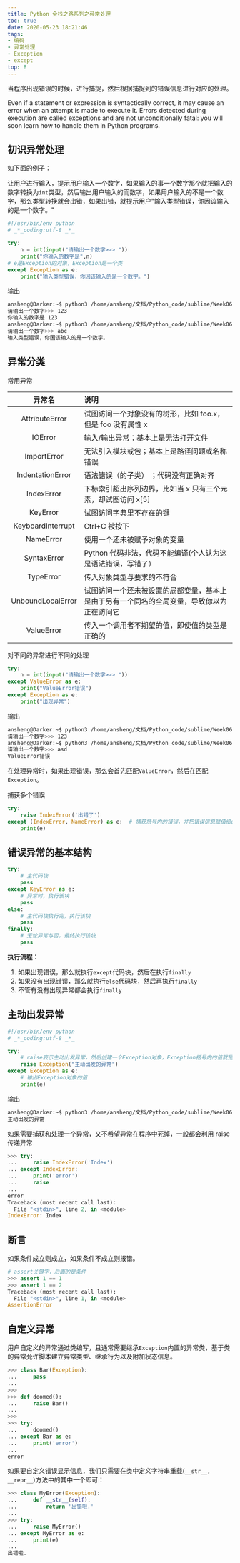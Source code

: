 ```yaml
---
title: Python 全栈之路系列之异常处理
toc: true
date: 2020-05-23 18:21:46
tags:
- 编码
- 异常处理
- Exception
- except
top: 8
---
```


当程序出现错误的时候，进行捕捉，然后根据捕捉到的错误信息进行对应的处理。

Even if a statement or expression is syntactically correct, it may cause an error when an attempt is made to execute it. Errors detected during execution are called exceptions and are not unconditionally fatal: you will soon learn how to handle them in Python programs.

## 初识异常处理

如下面的例子：

让用户进行输入，提示用户输入一个数字，如果输入的事一个数字那个就把输入的数字转换为`int`类型，然后输出用户输入的而数字，如果用户输入的不是一个数字，那么类型转换就会出错，如果出错，就提示用户"输入类型错误，你因该输入的是一个数字。"

```Python
#!/usr/bin/env python
# _*_coding:utf-8 _*_

try:
    n = int(input("请输出一个数字>>> "))
    print("你输入的数字是",n)
# e是Exception的对象，Exception是一个类
except Exception as e:
    print("输入类型错误，你因该输入的是一个数字。")
```
输出
```bash
ansheng@Darker:~$ python3 /home/ansheng/文档/Python_code/sublime/Week06/Day04/s2.py
请输出一个数字>>> 123
你输入的数字是 123
ansheng@Darker:~$ python3 /home/ansheng/文档/Python_code/sublime/Week06/Day04/s2.py
请输出一个数字>>> abc
输入类型错误，你因该输入的是一个数字。
```
## 异常分类

常用异常

|异常名|说明|
|:--:|:--|
|AttributeError|试图访问一个对象没有的树形，比如 foo.x，但是 foo 没有属性 x|
|IOError|输入/输出异常；基本上是无法打开文件|
|ImportError|无法引入模块或包；基本上是路径问题或名称错误|
|IndentationError|语法错误（的子类） ；代码没有正确对齐|
|IndexError|下标索引超出序列边界，比如当 x 只有三个元素，却试图访问 x[5]|
|KeyError|试图访问字典里不存在的键|
|KeyboardInterrupt|Ctrl+C 被按下|
|NameError|使用一个还未被赋予对象的变量|
|SyntaxError|Python 代码非法，代码不能编译(个人认为这是语法错误，写错了）|
|TypeError|传入对象类型与要求的不符合|
|UnboundLocalError|试图访问一个还未被设置的局部变量，基本上是由于另有一个同名的全局变量，导致你以为正在访问它|
|ValueError|传入一个调用者不期望的值，即使值的类型是正确的|

对不同的异常进行不同的处理

```Python
try:
    n = int(input("请输出一个数字>>> "))
except ValueError as e:
    print("ValueError错误")
except Exception as e:
    print("出现异常")
```
输出
```bash
ansheng@Darker:~$ python3 /home/ansheng/文档/Python_code/sublime/Week06/Day04/s2.py
请输出一个数字>>> 123
ansheng@Darker:~$ python3 /home/ansheng/文档/Python_code/sublime/Week06/Day04/s2.py
请输出一个数字>>> asd
ValueError错误
```

在处理异常时，如果出现错误，那么会首先匹配`ValueError`，然后在匹配`Exception`。

捕获多个错误

```python
try:
    raise IndexError('出错了')
except (IndexError, NameError) as e:  # 捕获括号内的错误，并把错误信息赋值给e
    print(e)
```

## 错误异常的基本结构

```Python
try:
    # 主代码块
    pass
except KeyError as e:
    # 异常时，执行该块
    pass
else:
    # 主代码块执行完，执行该块
    pass
finally:
    # 无论异常与否，最终执行该块
    pass
```

**执行流程：**

1. 如果出现错误，那么就执行`except`代码块，然后在执行`finally`
2. 如果没有出现错误，那么就执行`else`代码块，然后再执行`finally`
3. 不管有没有出现异常都会执行`finally`

## 主动出发异常

```Python
#!/usr/bin/env python
# _*_coding:utf-8 _*_

try:
    # raise表示主动出发异常，然后创建一个Exception对象，Exception括号内的值就是Exception对象的值
    raise Exception("主动出发的异常")
except Exception as e:
    # 输出Exception对象的值
    print(e)
```
输出
```bash
ansheng@Darker:~$ python3 /home/ansheng/文档/Python_code/sublime/Week06/Day04/s2.py
主动出发的异常
```

如果需要捕获和处理一个异常，又不希望异常在程序中死掉，一般都会利用 raise 传递异常

```python
>>> try:
...     raise IndexError('Index')
... except IndexError:
...     print('error')
...     raise
... 
error
Traceback (most recent call last):
  File "<stdin>", line 2, in <module>
IndexError: Index
```

## 断言

如果条件成立则成立，如果条件不成立则报错。

```Python
# assert关键字，后面的是条件
>>> assert 1 == 1
>>> assert 1 == 2
Traceback (most recent call last):
  File "<stdin>", line 1, in <module>
AssertionError
```

## 自定义异常

用户自定义的异常通过类编写，且通常需要继承`Exception`内置的异常类，基于类的异常允许脚本建立异常类型、继承行为以及附加状态信息。

```python
>>> class Bar(Exception):
...     pass
... 
>>> 
>>> def doomed():
...     raise Bar()
... 
>>> 
>>> try:
...     doomed()
... except Bar as e:
...     print('error')
... 
error
```

如果要自定义错误显示信息，我们只需要在类中定义字符串重载(`__str__`，`__repr__`)方法中的其中一个即可：

```python
>>> class MyError(Exception):
...     def __str__(self):
...         return '出错啦.'
... 
>>> try:
...     raise MyError()
... except MyError as e:
...     print(e)
... 
出错啦.
```